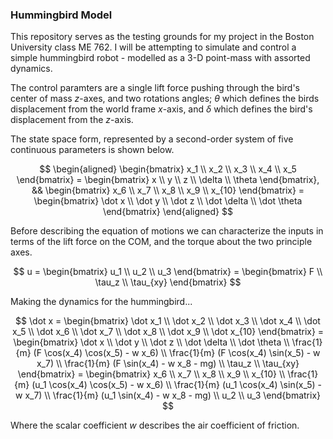 ### **Hummingbird Model**

This repository serves as the testing grounds for my project in the Boston University class ME 762. I will be attempting to simulate and control a simple hummingbird robot - modelled as a 3-D point-mass with assorted dynamics.

The control paramters are a single lift force pushing through the bird's center of mass $z$-axes, and two rotations angles; $\theta$ which defines the birds displacement from the world frame $x$-axis, and $\delta$ which defines the bird's displacement from the $z$-axis.

The state space form, represented by a second-order system of five continuous parameters is shown below.

$$
\begin{aligned}
     \begin{bmatrix}
        x_1 \\
        x_2 \\
        x_3 \\
        x_4 \\
        x_5
    \end{bmatrix} = \begin{bmatrix}
        x \\
        y \\
        z \\
        \delta \\
        \theta
    \end{bmatrix},
    &&
    \begin{bmatrix}
        x_6 \\
        x_7 \\
        x_8 \\
        x_9 \\
        x_{10}
    \end{bmatrix} = \begin{bmatrix}
        \dot x \\
        \dot y \\
        \dot z \\
        \dot \delta \\
        \dot \theta
    \end{bmatrix}
\end{aligned}
$$

Before describing the equation of motions we can characterize the inputs in terms of the lift force on the COM, and the torque about the two principle axes.

$$
    u = \begin{bmatrix}
        u_1 \\
        u_2 \\
        u_3
    \end{bmatrix} = \begin{bmatrix}
        F \\
        \tau_z \\
        \tau_{xy}
    \end{bmatrix}
$$

Making the dynamics for the hummingbird...

$$
    \dot x = \begin{bmatrix}
        \dot x_1 \\
        \dot x_2 \\
        \dot x_3 \\
        \dot x_4 \\
        \dot x_5 \\
        \dot x_6 \\
        \dot x_7 \\
        \dot x_8 \\
        \dot x_9 \\
        \dot x_{10}
    \end{bmatrix} = \begin{bmatrix}
        \dot x \\
        \dot y \\
        \dot z \\
        \dot \delta \\
        \dot \theta \\
        \frac{1}{m} (F \cos(x_4) \cos(x_5) - w x_6) \\
        \frac{1}{m} (F \cos(x_4) \sin(x_5) - w x_7) \\
        \frac{1}{m} (F \sin(x_4) - w x_8 - mg) \\
        \tau_z \\
        \tau_{xy}
    \end{bmatrix} = \begin{bmatrix}
        x_6 \\
        x_7 \\
        x_8 \\
        x_9 \\
        x_{10} \\
        \frac{1}{m} (u_1 \cos(x_4) \cos(x_5) - w x_6) \\
        \frac{1}{m} (u_1 \cos(x_4) \sin(x_5) - w x_7) \\
        \frac{1}{m} (u_1 \sin(x_4) - w x_8 - mg) \\
        u_2 \\
        u_3
    \end{bmatrix}
$$

Where the scalar coefficient $w$ describes the air coefficient of friction.
